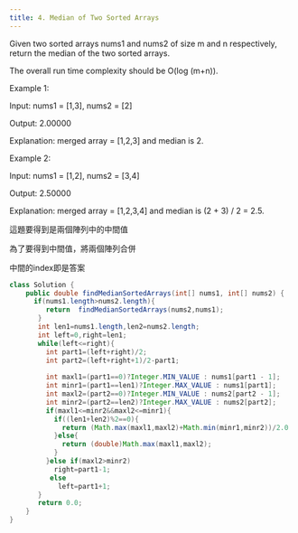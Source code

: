 ```yaml
---
title: 4. Median of Two Sorted Arrays
---
```


Given two sorted arrays nums1 and nums2 of size m and n respectively, return the median of the two sorted arrays.

The overall run time complexity should be O(log (m+n)).

Example 1:

Input: nums1 = \[1,3], nums2 = \[2]

Output: 2.00000

Explanation: merged array = \[1,2,3] and median is 2.

Example 2:

Input: nums1 = \[1,2], nums2 = \[3,4]

Output: 2.50000

Explanation: merged array = \[1,2,3,4] and median is (2 + 3) / 2 = 2.5.

這題要得到是兩個陣列中的中間值

為了要得到中間值，將兩個陣列合併

中間的index即是答案

```java
class Solution {
    public double findMedianSortedArrays(int[] nums1, int[] nums2) {
      if(nums1.length>nums2.length){
         return  findMedianSortedArrays(nums2,nums1);    
       }
       int len1=nums1.length,len2=nums2.length;
       int left=0,right=len1;
       while(left<=right){
         int part1=(left+right)/2;
         int part2=(left+right+1)/2-part1;
                  
         int maxl1=(part1==0)?Integer.MIN_VALUE : nums1[part1 - 1];
         int minr1=(part1==len1)?Integer.MAX_VALUE : nums1[part1];
         int maxl2=(part2==0)?Integer.MIN_VALUE : nums2[part2 - 1];
         int minr2=(part2==len2)?Integer.MAX_VALUE : nums2[part2];
         if(maxl1<=minr2&&maxl2<=minr1){
           if((len1+len2)%2==0){
             return (Math.max(maxl1,maxl2)+Math.min(minr1,minr2))/2.0
           }else{
             return (double)Math.max(maxl1,maxl2);
           }
         }else if(maxl2>minr2)
           right=part1-1;
          else
            left=part1+1;
       }
       return 0.0;
    }
}
```
